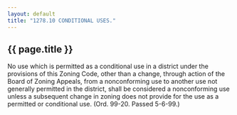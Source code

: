 ```yaml
---
layout: default 
title: "1278.10 CONDITIONAL USES."
---
```


{{ page.title }}
----------------

No use which is permitted as a conditional use in a district under the
provisions of this Zoning Code, other than a change, through action of
the Board of Zoning Appeals, from a nonconforming use to another use not
generally permitted in the district, shall be considered a nonconforming
use unless a subsequent change in zoning does not provide for the use as
a permitted or conditional use. (Ord. 99-20. Passed 5-6-99.)
